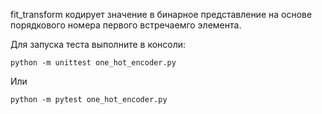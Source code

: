 fit_transform кодирует значение в бинарное представление на основе порядкового номера первого встречаемго элемента.

Для запуска теста выполните в консоли:

    python -m unittest one_hot_encoder.py

Или

    python -m pytest one_hot_encoder.py